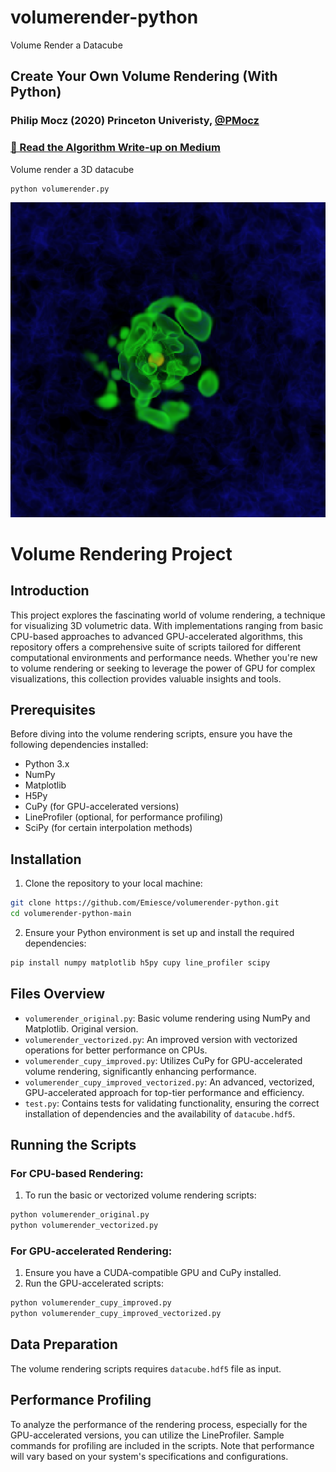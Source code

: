 # volumerender-python
Volume Render a Datacube

## Create Your Own Volume Rendering (With Python)

### Philip Mocz (2020) Princeton Univeristy, [@PMocz](https://twitter.com/PMocz)

### [📝 Read the Algorithm Write-up on Medium](https://medium.com/swlh/create-your-own-volume-rendering-with-python-655ca839b097)

Volume render a 3D datacube


```
python volumerender.py
```

![Simulation](./volumerender.png)



# Volume Rendering Project

## Introduction

This project explores the fascinating world of volume rendering, a technique for visualizing 3D volumetric data. With implementations ranging from basic CPU-based approaches to advanced GPU-accelerated algorithms, this repository offers a comprehensive suite of scripts tailored for different computational environments and performance needs. Whether you're new to volume rendering or seeking to leverage the power of GPU for complex visualizations, this collection provides valuable insights and tools.

## Prerequisites

Before diving into the volume rendering scripts, ensure you have the following dependencies installed:

- Python 3.x
- NumPy
- Matplotlib
- H5Py
- CuPy (for GPU-accelerated versions)
- LineProfiler (optional, for performance profiling)
- SciPy (for certain interpolation methods)

## Installation

1. Clone the repository to your local machine:

```bash
git clone https://github.com/Emiesce/volumerender-python.git
cd volumerender-python-main
```

2. Ensure your Python environment is set up and install the required dependencies:

```bash
pip install numpy matplotlib h5py cupy line_profiler scipy
```

## Files Overview

- `volumerender_original.py`: Basic volume rendering using NumPy and Matplotlib. Original version. 
- `volumerender_vectorized.py`: An improved version with vectorized operations for better performance on CPUs.
- `volumerender_cupy_improved.py`: Utilizes CuPy for GPU-accelerated volume rendering, significantly enhancing performance.
- `volumerender_cupy_improved_vectorized.py`: An advanced, vectorized, GPU-accelerated approach for top-tier performance and efficiency.
- `test.py`: Contains tests for validating functionality, ensuring the correct installation of dependencies and the availability of `datacube.hdf5`.

## Running the Scripts

### For CPU-based Rendering:

1. To run the basic or vectorized volume rendering scripts:

```bash
python volumerender_original.py
python volumerender_vectorized.py
```

### For GPU-accelerated Rendering:

1. Ensure you have a CUDA-compatible GPU and CuPy installed.
2. Run the GPU-accelerated scripts:

```bash
python volumerender_cupy_improved.py
python volumerender_cupy_improved_vectorized.py
```

## Data Preparation

The volume rendering scripts requires `datacube.hdf5` file as input. 

## Performance Profiling

To analyze the performance of the rendering process, especially for the GPU-accelerated versions, you can utilize the LineProfiler. Sample commands for profiling are included in the scripts. Note that performance will vary based on your system's specifications and configurations.
